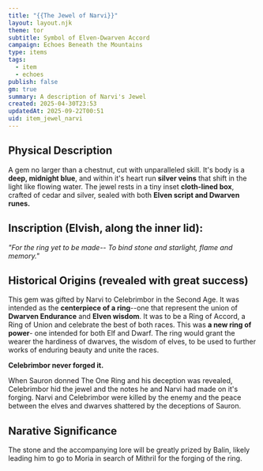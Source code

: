 ```yaml
---
title: "{{The Jewel of Narvi}}"
layout: layout.njk
theme: tor
subtitle: Symbol of Elven-Dwarven Accord
campaign: Echoes Beneath the Mountains
type: items
tags:
  - item
  - echoes
publish: false
gm: true
summary: A description of Narvi's Jewel
created: 2025-04-30T23:53
updatedAt: 2025-09-22T00:51
uid: item_jewel_narvi
---
```


## Physical Description
A gem no larger than a chestnut, cut with unparalleled skill. It's body is a **deep, midnight blue**, and within it's heart run **silver veins** that shift in the light like flowing water. The jewel rests in a tiny inset **cloth-lined box**, crafted of cedar and silver, sealed with both **Elven script and Dwarven runes.**

## Inscription (Elvish, along the inner lid):
*"For the ring yet to be made--
To bind stone and starlight, flame and memory."*

## Historical Origins (revealed with great success)
This gem was gifted by Narvi to Celebrimbor in the Second Age. It was intended as the **centerpiece of a ring**--one that represent the union of **Dwarven Endurance** and **Elven wisdom**. It was to be a Ring of Accord, a Ring of Union and celebrate the best of both races. This was **a new ring of power**- one intended for both Elf and Dwarf. The ring would grant the wearer the hardiness of dwarves, the wisdom of elves, to be used to further works of enduring beauty and unite the races.

**Celebrimbor never forged it.**

When Sauron donned The One Ring and his deception was revealed, Celebrimbor hid the jewel and the notes he and Narvi had made on it's forging. Narvi and Celebrimbor were killed by the enemy and the peace between the elves and dwarves shattered by the deceptions of Sauron.

## Narative Significance
The stone and the accompanying lore will be greatly prized by Balin, likely leading him to go to Moria in search of Mithril for the forging of the ring.